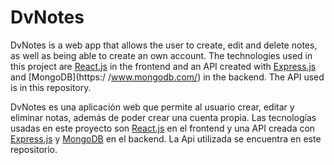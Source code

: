 # DvNotes

DvNotes is a web app that allows the user to create, edit and delete notes, as well as being able to create an own account. The technologies used in this project are [React.js](https://reactjs.org/) in the frontend and an API created with [Express.js](https://expressjs.com/) and [MongoDB](https:/ /www.mongodb.com/) in the backend. The API used is in this repository.

DvNotes es una aplicación web que permite al usuario crear, editar y eliminar notas, además de poder crear una cuenta propia. Las tecnologías usadas en este proyecto son [React.js](https://reactjs.org/) en el frontend y una API creada con [Express.js](https://expressjs.com/) y [MongoDB](https://www.mongodb.com/) en el backend. La Api utilizada se encuentra en este repositorio.
